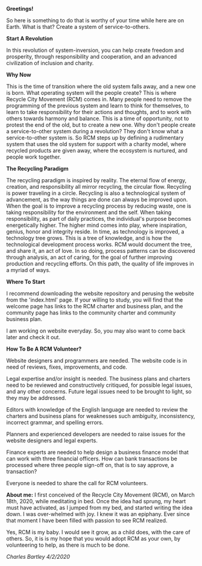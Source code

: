**Greetings!**</b>

So here is something to do that is worthy of your time while here are on Earth. What is that? Create a system of service-to-others.

**Start A Revolution**</b>

In this revolution of system-inversion, you can help create freedom and prosperity, through responsibility and cooperation, and an advanced civilization of inclusion and charity.</b>

**Why Now**</b>

This is the time of transition where the old system falls away, and a new one is born. What operating system will the people create? This is where Recycle City Movement (RCM) comes in. Many people need to remove the programming of the previous system and learn to think for themselves, to learn to take responsibility for their actions and thoughts, and to work with others towards harmony and balance. This is a time of opportunity, not to protest the end of the old, but to create a new one. Why don't people create a service-to-other system during a revolution? They don't know what a service-to-other system is. So RCM steps up by defining a rudimentary system that uses the old system for support with a charity model, where recycled products are given away, where the ecosystem is nurtured, and people work together.

**The Recycling Paradigm**</br>

The recycling paradigm is inspired by reality. The eternal flow of energy, creation, and responsibility all mirror recycling, the circular flow. Recycling is power traveling in a circle. Recycling is also a technological system of advancement, as the way things are done can always be improved upon. When the goal is to improve a recycling process by reducing waste, one is taking responsibility for the environment and the self. When taking responsibility, as part of daily practices, the individual's purpose becomes energetically higher. The higher mind comes into play, where inspiration, genius, honor and integrity reside. In time, as technology is improved, a technology tree grows. This is a tree of knowledge, and is how the technological development process works. RCM would document the tree, and share it, an act of love. In so doing, process patterns can be discovered through analysis, an act of caring, for the goal of further improving production and recycling efforts. On this path, the quality of life improves in a myriad of ways.

**Where To Start**</b>

I recommend downloading the website repository and perusing the website from the 'index.html' page. If your willing to study, you will find that the welcome page has links to the RCM charter and business plan, and the community page has links to the community charter and community business plan.

I am working on website everyday. So, you may also want to come back later and check it out.

**How To Be A RCM Volunteer?**</b>

Website designers and programmers are needed. The website code is in need of reviews, fixes, improvements, and code.</b>

Legal expertise and/or insight is needed. The business plans and charters need to be reviewed and constructively critiqued, for possible legal issues, and any other concerns. Future legal issues need to be brought to light, so they may be addressed.</b>

Editors with knowledge of the English language are needed to review the charters and business plans for weaknesses such ambiguity, inconsistency, incorrect grammar, and spelling errors.</b>

Planners and experienced developers are needed to raise issues for the website designers and legal experts.</b>

Finance experts are needed to help design a business finance model that can work with three financial officers. How can bank transactions be processed where three people sign-off on, that is to say approve, a transaction?

Everyone is needed to share the call for RCM volunteers.

**About me:**</b>
I first conceived of the Recycle City Movement (RCM), on March 18th, 2020, while meditating in bed. Once the idea had sprung, my heart must have activated, as I jumped from my bed, and started writing the idea down. I was over-whelmed with joy. I knew it was an epiphany. Ever since that moment I have been filled with passion to see RCM realized.</b>

Yes, RCM is my baby. I would see it grow, as a child does, with the care of others. So, it is is my hope that you would adopt RCM as your own, by volunteering to help, as there is much to be done.</b>

*Charles Bartley*</b>
*4/2/2020*
